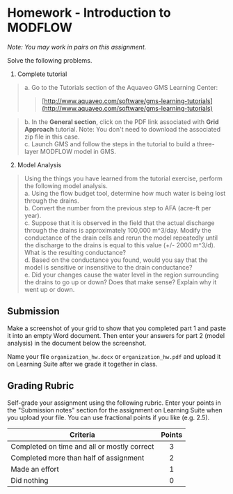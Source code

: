 # Homework - Introduction to MODFLOW

_Note: You may work in pairs on this assignment._

Solve the following problems. 

1. Complete tutorial
>a\. Go to the Tutorials section of the Aquaveo GMS Learning Center:
>>[http://www.aquaveo.com/software/gms-learning-tutorials](http://www.aquaveo.com/software/gms-learning-tutorials) <br>

>b\. In the **General section**, click on the PDF link associated with **Grid Approach** tutorial. Note: You don't need to download the associated zip file in this case. <br>
c\. Launch GMS and follow the steps in the tutorial to build a three-layer MODFLOW model in GMS. <br>

2. Model Analysis
>Using the things you have learned from the tutorial exercise, perform the following model analysis. <br>
a. Using the flow budget tool, determine how much water is being lost through the drains. <br>
b. Convert the number from the previous step to AFA (acre-ft per year).<br>
c. Suppose that it is observed in the field that the actual discharge through the drains is approximately 100,000 m^3/day. Modify the conductance of the drain cells and rerun the model repeatedly until the discharge to the drains is equal to this value (+/- 2000 m^3/d). What is the resulting conductance? <br>
d. Based on the conductance you found, would you say that the model is sensitive or insensitive to the drain conductance? <br>
e. Did your changes cause the water level in the region surrounding the drains to go up or down? Does that make sense? Explain why it went up or down. <br>

## Submission

Make a screenshot of your grid to show that you completed part 1 and paste it into an empty Word document. Then enter your answers for part 2 (model analysis) in the document below the screenshot.

Name your file `organization_hw.docx` or `organization_hw.pdf` and upload it on Learning Suite after we grade it together in class.

## Grading Rubric

Self-grade your assignment using the following rubric. Enter your points in the "Submission notes" section for the assignment on Learning Suite when you upload your file. You can use fractional points if you like (e.g. 2.5).

| Criteria                                    | Points |
|---------------------------------------------|:------:|
| Completed on time and all or mostly correct |   3    |
| Completed more than half of assignment      |   2    |
| Made an effort                              |   1    |
| Did nothing                                 |   0    |
